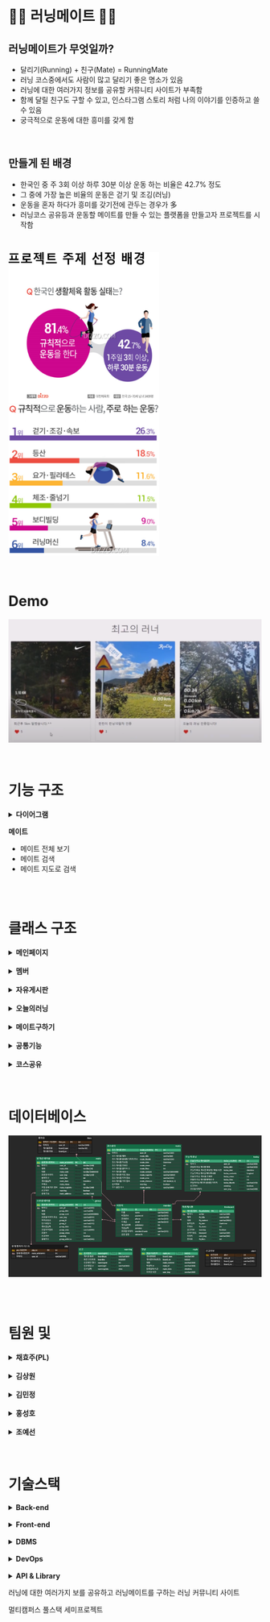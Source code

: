 # 🏃‍♂ 러닝메이트 🏃‍♀

## 러닝메이트가 무엇일까?
- 달리기(Running) + 친구(Mate) = RunningMate
- 러닝 코스중에서도 사람이 많고 달리기 좋은 명소가 있음
- 러닝에 대한 여러가지 정보를 공유할 커뮤니티 사이트가 부족함
- 함께 달릴 친구도 구할 수 있고, 인스타그램 스토리 처럼 나의 이야기를 인증하고 쓸 수 있음
- 궁극적으로 운동에 대한 흥미를 갖게 함

<br>

## 만들게 된 배경
- 한국인 중 주 3회 이상 하루 30분 이상 운동 하는 비율은 42.7% 정도
- 그 중에 가장 높은 비율의 운동은 걷기 및 조깅(러닝)
- 운동을 혼자 하다가 흥미를 갖기전에 관두는 경우가 多
- 러닝코스 공유등과 운동할 메이트를 만들 수 있는 플랫폼을 만들고자 프로젝트를 시작함

<br>

<img src="images/image101.PNG" width="300" height="300"/>&ensp;&ensp;&ensp;&ensp;&ensp;<img src="images/image100.PNG" width="300" height="300"/>

<br>

# Demo
[![RunningMate Demo](images/image102.PNG)](https://www.youtube.com/watch?v=7uexY16tpgA&t=225s)

<br>

# 기능 구조

<details><summary> <b>다이어그램</b> </summary>
<br>
  
![test](images/diagram.PNG)
  
<br>

</details>

<detail><summary> <b>메이트</b> </summary>
- 메이트 전체 보기
- 메이트 검색
- 메이트 지도로 검색
</detail>
<br>

<br>

# 클래스 구조

<details><summary> <b>메인페이지</b> </summary>

<img src="images/Main.PNG" width="100%" height="100%"/>

</details>
<br>

<details><summary> <b>멤버</b> </summary>

<img src="images/Member.PNG" width="100%" height="100%"/>

</details>
<br>

<details><summary> <b>자유게시판</b> </summary>

<img src="images/FBboard.PNG" width="100%" height="100%"/>

</details>
<br>

<details><summary> <b>오늘의러닝</b> </summary>

<img src="images/Today.PNG" width="100%" height="100%"/>

</details>
<br>

<details><summary> <b>메이트구하기</b> </summary>

<img src="images/Mate.PNG" width="100%" height="100%"/>

</details>
<br>

<details><summary> <b>공통기능</b> </summary>

<img src="images/Sub.PNG" width="100%" height="100%"/>

</details>
<br>

<details><summary> <b>코스공유</b> </summary>

<img src="images/Route.PNG" width="100%" height="100%"/>

</details>
<br>

<br>

# 데이터베이스

![test](images/Picture1.png)

<br>
<br>

# 팀원 및 

<details><summary> <b>채효주(PL)</b> </summary>

* 로그인, 회원가입 CRUD 구현
* 마이페이지 JSP 디자인 설계 및 구현
* 내가 쓴 글 보기
* 회원목록 조회 / 회원 강제 탈퇴
* 신고목록 조회 및 해당 게시물 삭제

</details>
<br>

<details><summary> <b>김상원</b> </summary>

* 메인페이지 JSP 디자인 설계 및 구현
* 최고의 러너 구현(오늘의 러닝) / 번개모임 미리보기
* 자유게시판 CRUD 페이징리스트 구현
* CKEditor5 으로 게시판 구현
* 게시글 검색 기능( 제목, 작성자 , 내용) 
* 댓글 front 구성 설계 및 구현

</details>
<br>

<details><summary> <b>김민정</b> </summary>

* 오늘의 러닝 JSP 구성 설계 및 구현
* 오늘의 러닝 CRUD 페이징 구현
* 게시물 썸네일 기능 구현
* CKEditor5으로 게시물 구현
* 게시물 검색 기능 (제목, 작성자, 내용)

</details>
<br>

<details><summary> <b>홍성호</b> </summary>

* 러닝메이트 구하기 JSP 구성 설계 및 구현
* 번개, 소모임 게시물 CRUD
* 번개 참여 기능, 참여자 리스트 기능
* 게시물 검색 기능(게시물 종류, 제목 등) 
* Kakao map api 사용 : 현재 위치 정보, 지도로 보기 등 구현
  
</details>
<br>

<details><summary> <b>조예선</b> </summary> 

* “나처럼 달려” JSP 구성 설계 및 구현
* “나처럼 달려” 게시물 CRUD 페이징 구현
* CKEditor5 으로 게시물 구현
* Mapbox api 사용하여 코스 그리기
* 전체 댓글 기능 CRUD
* 전체 좋아요, 신고 DB 설계 및 구현

</details>
<br>
<br>

# 기술스택

<details><summary> <b>Back-end</b> </summary>

* JAVA SE-11
* Spring Boot
* Spring MVC
* Tomcat

</details>
<br>

<details><summary> <b>Front-end</b> </summary>

* HTML5
* CSS
* JavaScript
* jQuery
* BootStrap5

</details>
<br>

<details><summary> <b>DBMS</b> </summary>

* MySQL

</details>
<br>

<details><summary> <b>DevOps</b> </summary>

* Git/GitHub
* Naver Works
* oven.app
* erdcloud
* googleSheet

</details>
<br>

<details><summary> <b>API & Library</b> </summary>

* API Docs - mapbox
* Kakao API - KakaoMap
* Ck Editor  
  
</details>

러닝에 대한 여러가지  보를 공유하고
러닝메이트를 구하는 러닝 커뮤니티 사이트


멀티캠퍼스 풀스택 세미프로젝트 

